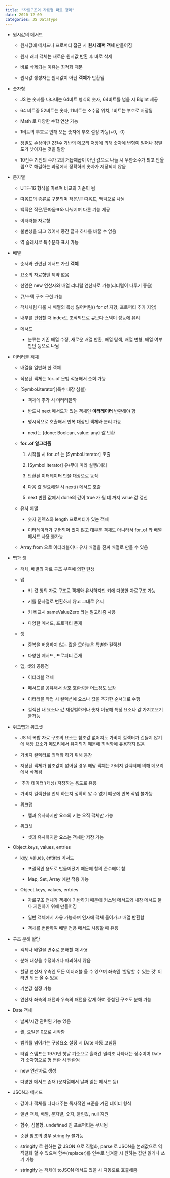 ```yaml
---
title: "자료구조와 자료형 파트 정리"
date: 2020-12-09
categories: JS DataType
---
```


- 원시값의 메서드

  - 원시값에 메서드나 프로퍼티 접근 시 **원시 래퍼 객체** 만들어짐

  - 원시 래퍼 객체는 새로운 원시값 반환 후 바로 삭제

  - 바로 삭제되는 이유는 최적화 때문

  - 원시값 생성자는 원시값이 아닌 **객체**가 반환됨

- 숫자형

  - JS 는 숫자를 나타내는 64비트 형식의 숫자, 64비트를 넘을 시 BigInt 제공

  - 64 비트중 52비트는 숫자, 11비트는 소수점 위치, 1비트는 부호로 저장됨

  - Math 로 다양한 수학 연산 가능

  - 1비트의 부호로 인해 모든 숫자에 부호 설정 가능(+0, -0)

  - 정밀도 손상이란 2진수 기반의 메모리 저장에 의해 숫자에 변형이 일어나 정밀도가 낮아지는 것을 말함

  - 10진수 기반의 수가 2의 거듭제곱이 아닌 값으로 나눌 시 무한소수가 되고 반올림으로 해결하는 과정에서 정확하게 숫자가 저장되지 않음

- 문자열

  - UTF-16 형식을 따르며 비교의 기준이 됨

  - 따옴표의 종류로 구분되며 작은/큰 따옴표, 백틱으로 나뉨

  - 백틱은 작은/큰따옴표와 나눠지며 다른 기능 제공

  - 이터러블 자료형

  - 불변성을 띄고 있어서 중간 글자 하나를 바꿀 수 없음

  - 역 슬레시로 특수문자 표시 가능

- 배열

  - 순서와 관련된 메서드 가진 **객체**

  - 요소의 자료형엔 제약 없음

  - 선언은 new 연산자와 배열 리터럴 연산자로 가능(리터럴이 다루기 좋음)

  - 큐/스택 구조 구현 가능

  - 객체처럼 다룰 시 배열의 특성 잃어버림() for of 지향, 프로퍼티 추가 지양)

  - 내부를 편집할 때 index도 조작되므로 큐보다 스택이 성능에 유리

  - 메서드

    - 분류는 기존 배열 수정, 새로운 배열 반환, 배열 탐색, 배열 변형, 배열 여부 판단 등으로 나뉨

- 이터러블 객체

  - 배열을 일반화 한 객체

  - 적용된 객체는 for..of 문법 적용해서 순회 가능

  - [Symbol.iterator](특수 내장 심볼)

    - 객체에 추가 시 이터러블화

    - 반드시 next 메서드가 있는 객체인 **이터레이터** 반환해야 함

    - 명시적으로 호출해서 반복 대상인 객체와 분리 가능

    - next는 {done: Boolean, value: any} 값 반환

  - **for..of 알고리즘**

    1. 시작될 시 for..of 는 [Symbol.iterator] 호출

    2. [Symbol.iterator] 유/무에 따라 실행/에러

    3. 반환된 이터레이터 만을 대상으로 동작

    4. 다음 값 필요해질 시 next() 메서드 호출

    5. next 반환 값에서 done의 값이 true 가 될 댸 까지 value 값 갱신

  - 유사 배열

    - 숫자 인덱스와 length 프로퍼티가 있는 객체

    - 이터레이터가 구현되어 있지 않고 대부분 객체도 아니라서 for..of 와 배열 메서드 사용 불가능

  - Array.from 으로 이터러블이나 유사 배열을 진짜 배열로 만들 수 있음

- 맵과 셋

  - 객체, 배열의 자료 구조 부족에 의한 탄생

  - 맵

    - 키-값 쌍의 자료 구조로 객체와 유사하지만 키에 다양한 자료구조 가능

    - 키를 문자열로 변환하지 않고 그대로 유지

    - 키 비교시 sameValueZero 라는 알고리즘 사용

    - 다양한 메서드, 프로퍼티 존재

  - 셋

    - 중복을 허용하지 않는 값을 모아놓은 특별한 컬렉션

    - 다양한 메서드, 프로퍼티 존재

  - 맵, 셋의 공통점

    - 이터러블 객체

    - 메서드를 공유해서 상호 호환성을 어느정도 보장

    - 이터러블 작업 시 컬렉션에 요소나 값을 추가한 순서대로 수행

    - 컬렉션 내 요소나 값 재정렬하거나 숫자 이용해 특정 요소나 값 가지고오기 불가능

- 위크맵과 위크셋

  - JS 의 복합 자료 구조의 요소는 참조값 없어져도 가비지 컬렉터가 건들지 않기에 해당 요소가 메모리에서 유지되기 떄문에 최적화에 유용하지 않음

  - 가비지 컬렉터로 최적화 하기 위해 등장

  - 저장된 객체가 참조값이 없어질 경우 해당 객체는 가비지 컬렉터에 의해 메모리에서 삭제됨

  - '추가 데이터'(캐싱) 저장하는 용도로 유용

  - 가비지 컬렉션을 언제 하는지 정확히 알 수 없기 떄문에 반복 작업 불가능

  - 위크맵

    - 맵과 유사하지만 요소의 키는 오직 객체만 가능

  - 위크셋

    - 셋과 유사하지만 요소는 객체만 저장 가능

- Object.keys, values, entries

  - key, values, entires 메서드

    - 포괄적인 용도로 만들어졌기 때문에 합의 준수해야 함

    - Map, Set, Array 에만 적용 가능

  - Object.keys, values, entries

    - 자료구조 전체가 객체에 기반하기 때문에 커스텀 메서드와 내장 메서드 둘 다 지원하기 위해 만들어짐

    - 일반 객체에서 사용 가능하며 인자에 객체 들어가고 배열 반환함

    - 객체를 변환하여 배열 전용 메서드 사용할 때 유용

- 구조 분해 할당

  - 객체나 배열을 변수로 분해할 때 사용

  - 분해 대상을 수정하거나 파괴하지 않음

  - 할당 연산자 우측엔 모든 이터러블 올 수 있으며 좌측엔 '할당할 수 있는 것' 이라면 뭐든 올 수 있음

  - 기본값 설정 가능

  - 연산자 좌측의 패턴과 우측의 패턴을 같게 하여 중첩된 구조도 분해 가능

- Date 객체

  - 날짜/시간 관련된 기능 있음

  - 월, 요일은 0으로 시작함

  - 범위를 넘어가는 구성요소 설정 시 Date 자동 고침됨

  - 타임 스탬프는 1970년 첫날 기준으로 흘러간 밀리초 나타내는 정수이며 Date가 숫자형으로 형 변환 시 반환됨

  - new 연산자로 생성

  - 다양한 메서드 존재 (문자열에서 날짜 읽는 메서드 등)

- JSON과 메서드

  - 값이나 객체를 나타내주는 독자적인 표준을 가진 데이터 형식

  - 일반 객체, 배열, 문자열, 숫자, 불린값, null 지원

  - 함수, 심볼형, undefined 인 프로퍼티는 무시됨

  - 순환 참조의 경우 stringify 불가능

  - stringify 로 원하는 값 JSON 으로 직렬화, parse 로 JSON을 본래값으로 역 직렬화 할 수 있으며 함수(replacer)를 인수로 넘겨줄 시 원하는 값만 읽거나 쓰기 가능

  - stringify 는 객체에 toJSON 메서드 있을 시 자동으로 호출해줌
